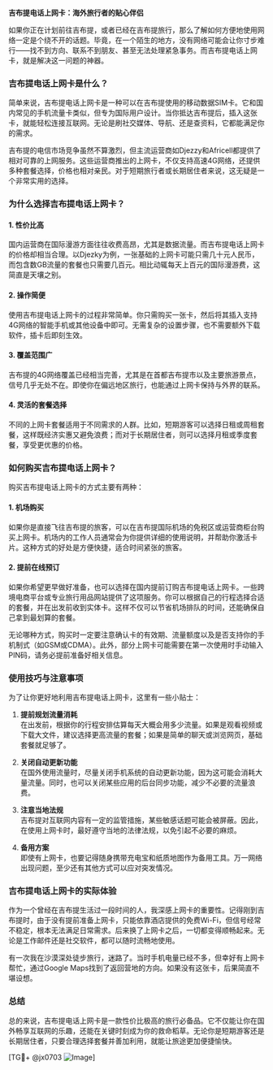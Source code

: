 **吉布提电话上网卡：海外旅行者的贴心伴侣**

如果你正在计划前往吉布提，或者已经在吉布提旅行，那么了解如何方便地使用网络一定是个绕不开的话题。毕竟，在一个陌生的地方，没有网络可能会让你寸步难行——找不到方向、联系不到朋友、甚至无法处理紧急事务。而吉布提电话上网卡，就是解决这一问题的神器。

### 吉布提电话上网卡是什么？

简单来说，吉布提电话上网卡是一种可以在吉布提使用的移动数据SIM卡。它和国内常见的手机流量卡类似，但专为国际用户设计。当你抵达吉布提后，插入这张卡，就能轻松连接互联网。无论是刷社交媒体、导航、还是查资料，它都能满足你的需求。

吉布提的电信市场竞争虽然不算激烈，但主流运营商如Djezzy和Africell都提供了相对可靠的上网服务。这些运营商推出的上网卡，不仅支持高速4G网络，还提供多种套餐选择，价格也相对亲民。对于短期旅行者或长期居住者来说，这无疑是一个非常实用的选择。

### 为什么选择吉布提电话上网卡？

#### 1. **性价比高**
   国内运营商在国际漫游方面往往收费高昂，尤其是数据流量。而吉布提电话上网卡的价格却相当合理。以Djezky为例，一张基础的上网卡可能只需几十元人民币，而包含数GB流量的套餐也只需要几百元。相比动辄每天上百元的国际漫游费，这简直是天壤之别。

#### 2. **操作简便**
   使用吉布提电话上网卡的过程非常简单。你只需购买一张卡，然后将其插入支持4G网络的智能手机或其他设备中即可。无需复杂的设置步骤，也不需要额外下载软件，插卡后即刻生效。

#### 3. **覆盖范围广**
   吉布提的4G网络覆盖已经相当完善，尤其是在首都吉布提市以及主要旅游景点，信号几乎无处不在。即使你在偏远地区旅行，也能通过上网卡保持与外界的联系。

#### 4. **灵活的套餐选择**
   不同的上网卡套餐适用于不同需求的人群。比如，短期游客可以选择日租或周租套餐，这样既经济实惠又避免浪费；而对于长期居住者，则可以选择月租或季度套餐，享受更优惠的价格。

### 如何购买吉布提电话上网卡？

购买吉布提电话上网卡的方式主要有两种：

#### 1. **机场购买**
   如果你是直接飞往吉布提的旅客，可以在吉布提国际机场的免税区或运营商柜台购买上网卡。机场内的工作人员通常会为你提供详细的使用说明，并帮助你激活卡片。这种方式的好处是方便快捷，适合时间紧张的旅客。

#### 2. **提前在线预订**
   如果你希望更早做好准备，也可以选择在国内提前订购吉布提电话上网卡。一些跨境电商平台或专业旅行用品网站提供了这项服务。你可以根据自己的行程选择合适的套餐，并在出发前收到实体卡。这样不仅可以节省机场排队的时间，还能确保自己拿到最划算的套餐。

无论哪种方式，购买时一定要注意确认卡的有效期、流量额度以及是否支持你的手机制式（如GSM或CDMA）。此外，部分上网卡可能需要在第一次使用时手动输入PIN码，请务必提前准备好相关信息。

### 使用技巧与注意事项

为了让你更好地利用吉布提电话上网卡，这里有一些小贴士：

1. **提前规划流量消耗**  
   在出发前，根据你的行程安排估算每天大概会用多少流量。如果是观看视频或下载大文件，建议选择更高流量的套餐；如果是简单的聊天或浏览网页，基础套餐就足够了。

2. **关闭自动更新功能**  
   在国外使用流量时，尽量关闭手机系统的自动更新功能，因为这可能会消耗大量流量。同时，也可以关闭某些应用的后台同步功能，减少不必要的流量浪费。

3. **注意当地法规**  
   吉布提对互联网内容有一定的监管措施，某些敏感话题可能会被屏蔽。因此，在使用上网卡时，最好遵守当地的法律法规，以免引起不必要的麻烦。

4. **备用方案**  
   即使有上网卡，也要记得随身携带充电宝和纸质地图作为备用工具。万一网络出现问题，至少还有其他方式可以应对突发情况。

### 吉布提电话上网卡的实际体验

作为一个曾经在吉布提生活过一段时间的人，我深感上网卡的重要性。记得刚到吉布提时，由于没有提前准备上网卡，只能依靠酒店提供的免费Wi-Fi，但信号经常不稳定，根本无法满足日常需求。后来换了上网卡之后，一切都变得顺畅起来。无论是工作邮件还是社交软件，都可以随时流畅地使用。

有一次我在沙漠深处徒步旅行，迷路了。当时手机电量已经不多，但幸好有上网卡帮忙，通过Google Maps找到了返回营地的方向。如果没有这张卡，后果简直不堪设想。

### 总结

总的来说，吉布提电话上网卡是一款性价比极高的旅行必备品。它不仅能让你在国外畅享互联网的乐趣，还能在关键时刻成为你的救命稻草。无论你是短期游客还是长期居住者，只要合理选择套餐并善加利用，就能让旅途更加便捷愉快。

[TG💪+ @jx0703 ![Image](https://github.com/user-attachments/assets/dbca1d08-cadb-493c-b0ec-ad6f7a83f270)]